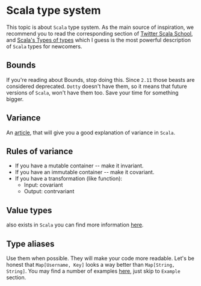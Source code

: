 Scala type system
=================
This topic is about `Scala` type system. As the main source of inspiration, we
recommend you to read the corresponding section of
[Twitter Scala School][type-basics], and
[Scala's Types of types][types-of-types] which I guess is the most powerful
description of `Scala` types for newcomers.

## Bounds
If you're reading about Bounds, stop doing this. Since `2.11` those beasts are
considered deprecated. `Dotty` doesn't have them, so it means that future
versions of `Scala`, won't have them too. Save your time for something bigger.

## Variance
An [article][variance], that will give you a good explanation of variance in
`Scala`.

## Rules of variance

  - If you have a mutable container -- make it invariant.
  - If you have an immutable container -- make it covariant.
  - If you have a transformation (like function):
    - Input: covariant
    - Output: contrvariant


## Value types
also exists in `Scala` you can find more information [here][value-types].

## Type aliases
Use them when possible. They will make your code more readable. Let's be honest
that `Map[Username, Key]` looks a way better than `Map[String, String]`. You
may find a number of examples [here][type-aliases], just skip to `Example`
section.

[variance]: https://blog.codecentric.de/en/2015/03/scala-type-system-parameterized-types-variances-part-1/
[type-basics]: https://twitter.github.io/scala_school/type-basics.html
[types-of-types]: http://ktoso.github.io/scala-types-of-types/
[value-types]: http://docs.scala-lang.org/overviews/core/value-classes.html
[type-aliases]: http://www.scala-lang.org/files/archive/spec/2.12/04-basic-declarations-and-definitions.html#type-declarations-and-type-aliases

